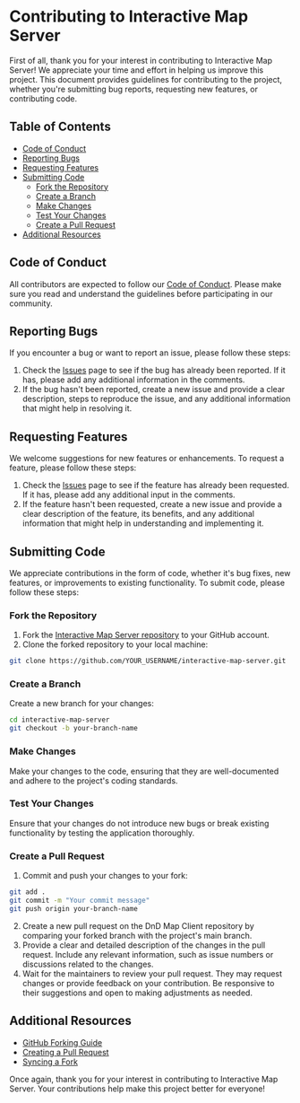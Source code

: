 # Contributing to Interactive Map Server

First of all, thank you for your interest in contributing to Interactive Map Server! We appreciate your time and effort in helping us improve this project. This document provides guidelines for contributing to the project, whether you're submitting bug reports, requesting new features, or contributing code.

## Table of Contents

- [Code of Conduct](#code-of-conduct)
- [Reporting Bugs](#reporting-bugs)
- [Requesting Features](#requesting-features)
- [Submitting Code](#submitting-code)
  - [Fork the Repository](#fork-the-repository)
  - [Create a Branch](#create-a-branch)
  - [Make Changes](#make-changes)
  - [Test Your Changes](#test-your-changes)
  - [Create a Pull Request](#create-a-pull-request)
- [Additional Resources](#additional-resources)

## Code of Conduct

All contributors are expected to follow our [Code of Conduct](./CODE_OF_CONDUCT.md). Please make sure you read and understand the guidelines before participating in our community.

## Reporting Bugs

If you encounter a bug or want to report an issue, please follow these steps:

1. Check the [Issues](https://github.com/ivkazanovskiy/interactive-map-server/issues) page to see if the bug has already been reported. If it has, please add any additional information in the comments.
2. If the bug hasn't been reported, create a new issue and provide a clear description, steps to reproduce the issue, and any additional information that might help in resolving it.

## Requesting Features

We welcome suggestions for new features or enhancements. To request a feature, please follow these steps:

1. Check the [Issues](https://github.com/ivkazanovskiy/interactive-map-server/issues) page to see if the feature has already been requested. If it has, please add any additional input in the comments.
2. If the feature hasn't been requested, create a new issue and provide a clear description of the feature, its benefits, and any additional information that might help in understanding and implementing it.

## Submitting Code

We appreciate contributions in the form of code, whether it's bug fixes, new features, or improvements to existing functionality. To submit code, please follow these steps:

### Fork the Repository

1. Fork the [Interactive Map Server repository](https://github.com/ivkazanovskiy/interactive-map-server) to your GitHub account.
2. Clone the forked repository to your local machine:

```bash
git clone https://github.com/YOUR_USERNAME/interactive-map-server.git
```

### Create a Branch

Create a new branch for your changes:

```bash
cd interactive-map-server
git checkout -b your-branch-name
```

### Make Changes

Make your changes to the code, ensuring that they are well-documented and adhere to the project's coding standards.

### Test Your Changes

Ensure that your changes do not introduce new bugs or break existing functionality by testing the application thoroughly.

### Create a Pull Request

1. Commit and push your changes to your fork:

```bash
git add .
git commit -m "Your commit message"
git push origin your-branch-name
```

2. Create a new pull request on the DnD Map Client repository by comparing your forked branch with the project's main branch.
3. Provide a clear and detailed description of the changes in the pull request. Include any relevant information, such as issue numbers or discussions related to the changes.
4. Wait for the maintainers to review your pull request. They may request changes or provide feedback on your contribution. Be responsive to their suggestions and open to making adjustments as needed.

## Additional Resources

- [GitHub Forking Guide](https://docs.github.com/en/github/getting-started-with-github/fork-a-repo)
- [Creating a Pull Request](https://docs.github.com/en/github/collaborating-with-issues-and-pull-requests/creating-a-pull-request)
- [Syncing a Fork](https://docs.github.com/en/github/collaborating-with-issues-and-pull-requests/syncing-a-fork)

Once again, thank you for your interest in contributing to Interactive Map Server. Your contributions help make this project better for everyone!
